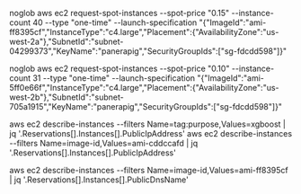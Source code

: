 

noglob aws ec2 request-spot-instances --spot-price "0.15" --instance-count 40 --type "one-time" --launch-specification "{\"ImageId\":\"ami-ff8395cf\",\"InstanceType\":\"c4.large\",\"Placement\":{\"AvailabilityZone\":\"us-west-2a\"},\"SubnetId\":\"subnet-04299373\",\"KeyName\":\"panerapig\",\"SecurityGroupIds\":[\"sg-fdcdd598\"]}"

noglob aws ec2 request-spot-instances --spot-price "0.10" --instance-count 31 --type "one-time" --launch-specification "{\"ImageId\":\"ami-5ff0e66f\",\"InstanceType\":\"c4.large\",\"Placement\":{\"AvailabilityZone\":\"us-west-2b\"},\"SubnetId\":\"subnet-705a1915\",\"KeyName\":\"panerapig\",\"SecurityGroupIds\":[\"sg-fdcdd598\"]}"

aws ec2 describe-instances --filters Name=tag:purpose,Values=xgboost | jq '.Reservations[].Instances[].PublicIpAddress'
aws ec2 describe-instances --filters  Name=image-id,Values=ami-cddccafd | jq '.Reservations[].Instances[].PublicIpAddress'

aws ec2 describe-instances --filters  Name=image-id,Values=ami-ff8395cf | jq '.Reservations[].Instances[].PublicDnsName'

